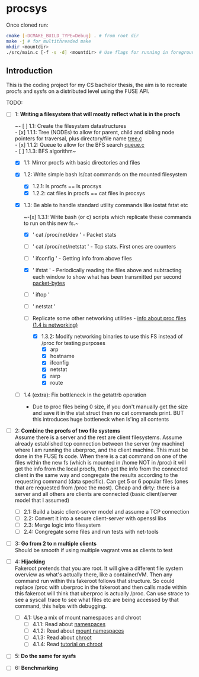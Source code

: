 # procsys
Once cloned run:
```bash
cmake [-DCMAKE_BUILD_TYPE=Debug] . # from root dir
make -j # for multithreaded make
mkdir <mountdir>
./src/main.c [-f -s -d] <mountdir> # Use flags for running in foreground, single threaded for debugging
```

## Introduction
This is the coding project for my CS bachelor thesis, the aim is to recreate procfs and sysfs on a distributed level using the FUSE API.

TODO:   
- [ ] 1: **Writing a filesystem that will mostly reflect what is in the procfs**

    ~- [ ] 1.1: Create the filesystem datastructures   
        - [x] 1.1.1: Tree (NODEs) to allow for parent, child and sibling node pointers for traversal, plus directory/file name [tree.c](src/tree.c)   
        - [x] 1.1.2: Queue to allow for the BFS search [queue.c](src/queue.c)   
        - [ ] 1.1.3: BFS algorithm~   

    - [x] 1.1: Mirror procfs with basic directories and files

    - [x] 1.2: Write simple bash ls/cat commands on the mounted filesystem   
        - [x] 1.2.1: ls procfs == ls procsys
        - [x] 1.2.2: cat files in procfs == cat files in procsys

    - [x] 1.3: Be able to handle standard utility commands like iostat fstat etc

         ~-[x] 1.3.1: Write bash (or c) scripts which replicate these commands to run on this new fs.~   
        - [x] ' cat /proc/net/dev '       - Packet stats   
        - [ ] ' cat /proc/net/netstat '   - Tcp stats. First ones are counters   
        - [ ] ' ifconfig '                - Getting info from above files   
        - [x] ' ifstat '                  - Periodically reading the files above and subtracting each window to show what has been transmitted per second [packet-bytes](test/ifstat_procsys.sh)   
        - [ ] ' iftop '     
        - [ ] ' netstat '   
        - [ ] Replicate some other networking utilities - [info about proc files (1.4 is networking)](https://www.kernel.org/doc/Documentation/filesystems/proc.txt)    
            
            - [x] 1.3.2: Modify networking binaries to use this FS instead of /proc for testing purposes
                - [x] arp
                - [x] hostname
                - [x] ifconfig
                - [x] netstat
                - [x] rarp
                - [x] route

    - [ ] 1.4 (extra): Fix bottleneck in the getattrb operation
        - Due to proc files being 0 size, if you don't manually get the size and save it in the stat struct then no cat commands print. BUT this introduces huge bottleneck when ls'ing all contents

- [ ] 2: **Combine the procfs of two file systems**   
      Assume there is a server and the rest are client filesystems. Assume already
      established tcp connection between the server (my machine) where I am running
      the uberproc, and the client machine. This must be done in the FUSE fs code.
      When there is a cat command on one of the files within the new fs (which is
      mounted in /home NOT in /proc) it will get the info from the local procfs,
      then get the info from the connected client in the same way and congregate the
      results according to the requesting command (data specific). Can get 5 or 6
      popular files (ones that are requested from /proc the most).
      Cheap and dirty: there is a server and all others are clients are connected
      (basic client/server model that I assumed)

    - [ ] 2.1: Build a basic client-server model and assume a TCP connection
    - [ ] 2.2: Convert it into a secure client-server with openssl libs
    - [ ] 2.3: Merge logic into filesystem
    - [ ] 2.4: Congregate some files and run tests with net-tools
 
- [ ] 3: **Go from 2 to n multiple clients**   
      Should be smooth if using multiple vagrant vms as clients to test

- [ ] 4: **Hijacking**   
      Fakeroot pretends that you are root. It will give a different file system
      overview as what's actually there, like a container/VM. Then any command run
      within this fakeroot follows that structure. So could replace /proc with
      uberproc in the fakeroot and then calls made within this fakeroot will think
      that uberproc is actually /proc.
      Can use strace <command> to see a syscall trace to see what files etc are
      being accessed by that command, this helps with debugging.

    - [ ] 4.1: Use a mix of mount namespaces and chroot
      - [ ] 4.1.1: Read about [namespaces](https://man7.org/linux/man-pages/man7/namespaces.7.html)
      - [ ] 4.1.2: Read about [mount namespaces](https://man7.org/linux/man-pages/man7/mount_namespaces.7.html)
      - [ ] 4.1.3: Read about [chroot](https://man7.org/linux/man-pages/man2/chroot.2.html)
      - [ ] 4.1.4: Read [tutorial on chroot](https://www.cyberciti.biz/faq/unix-linux-chroot-command-examples-usage-syntax/)
      
- [ ] 5: **Do the same for sysfs**

- [ ] 6: **Benchmarking**
